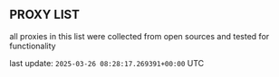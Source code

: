 ## PROXY LIST

all proxies in this list were collected from open sources and tested for functionality

last update: `2025-03-26 08:28:17.269391+00:00` UTC